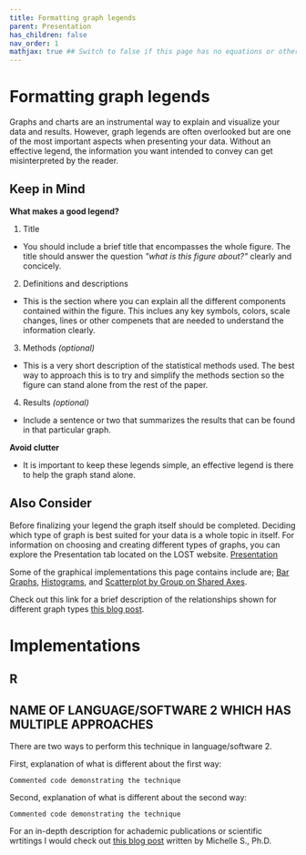 ```yaml
---
title: Formatting graph legends
parent: Presentation
has_children: false
nav_order: 1
mathjax: true ## Switch to false if this page has no equations or other math rendering.
---
```


# Formatting graph legends

Graphs and charts are an instrumental way to explain and visualize your data and results. However, graph legends are often overlooked but are one of the most important aspects when presenting your data. Without an effective legend, the information you want intended to convey can get misinterpreted by the reader.

## Keep in Mind

**What makes a good legend?**

1. Title
- You should include a brief title that encompasses the whole figure. The title should answer the question *"what is this figure about?"* clearly and concicely. 

2. Definitions and descriptions
- This is the section where you can explain all the different components contained within the figure. This inclues any key symbols, colors, scale changes, lines or other compenets that are needed to understand the information clearly. 

3. Methods *(optional)*
- This is a very short description of the statistical methods used. The best way to approach this is to try and simplify the methods section so the figure can stand alone from the rest of the paper. 

4. Results *(optional)*
- Include a sentence or two that summarizes the results that can be found in that particular graph.

**Avoid clutter**
- It is important to keep these legends simple, an effective legend is there to help the graph stand alone.

## Also Consider

Before finalizing your legend the graph itself should be completed. Deciding which type of graph is best suited for your data is a whole topic in itself. For information on choosing and creating different types of graphs, you can explore the Presentation tab located on the LOST website. [Presentation](https://lost-stats.github.io/Presentation/Presentation.html#presentation) 

Some of the graphical implementations this page contains include are;
[Bar Graphs](https://lost-stats.github.io/Presentation/bar_graphs.html), [Histograms](https://lost-stats.github.io/Presentation/histograms.html), and [Scatterplot by Group on Shared Axes](https://lost-stats.github.io/Presentation/scatterplot_by_group_on_shared_axes.html). 

Check out this link for a brief description of the relationships shown for different graph types [this blog post](https://www.ncbi.nlm.nih.gov/pmc/articles/PMC4078179/). 


# Implementations

## R



## NAME OF LANGUAGE/SOFTWARE 2 WHICH HAS MULTIPLE APPROACHES

There are two ways to perform this technique in language/software 2.

First, explanation of what is different about the first way:

```identifier for language type, see this page: https://github.com/jmm/gfm-lang-ids/wiki/GitHub-Flavored-Markdown-%28GFM%29-language-IDs
Commented code demonstrating the technique
```

Second, explanation of what is different about the second way:

```identifier for language type, see this page: https://github.com/jmm/gfm-lang-ids/wiki/GitHub-Flavored-Markdown-%28GFM%29-language-IDs
Commented code demonstrating the technique
```

For an in-depth description for achademic publications or scientific wrtitings I would check out [this blog post](https://www.biosciencewriters.com/Tips-for-Writing-Outstanding-Scientific-Figure-Legends.aspx) written by Michelle S., Ph.D. 


